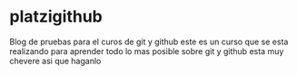 # platzigithub
Blog de pruebas para el curos de git y github
 este es  un curso que se esta realizando para aprender todo 
 lo mas posible sobre git y github
 esta muy chevere asi que haganlo